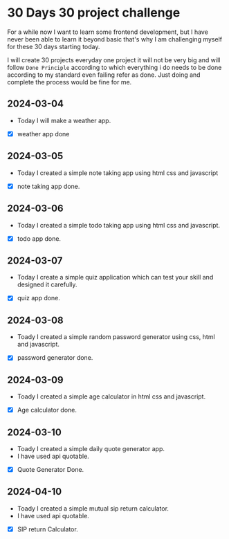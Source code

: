 # 30 Days 30 project challenge

For a while now I want to learn some frontend development, but I have never been able to learn it beyond basic that's why I am challenging myself for these 30 days starting today.

I will create 30 projects everyday one project it will not be very big and will follow `Done Principle` according to which everything i do needs to be done according to my standard even failing refer as done. Just doing and complete the process would be fine for me.

## 2024-03-04

- Today I will make a weather app.
- [x] weather app done

## 2024-03-05

- Today I created a simple note taking app using html css and javascript
- [x] note taking app done.

## 2024-03-06

- Today I created a simple todo taking app using html css and javascript.
- [x] todo app done.

## 2024-03-07

- Today I create a simple quiz application which can test your skill and designed it carefully.
- [x] quiz app done.

## 2024-03-08

- Toady I created a simple random password generator using css, html and javascript.
- [x] password generator done.

## 2024-03-09

- Toady I created a simple age calculator in html css and javascript.
- [x] Age calculator done.

## 2024-03-10

- Toady I created a simple daily quote generator app.
- I have used api quotable.
- [x] Quote Generator Done.

## 2024-04-10

- Toady I created a simple mutual sip return calculator.
- I have used api quotable.
- [x] SIP return Calculator.
